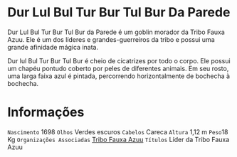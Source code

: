 <!-- TITLE: Dur Lul Bul Tur Bur Tul Bur Da Parede -->
<!-- SUBTITLE: Visão geral sobre Dur Lul Bul Tur Bur Tul Bur Da Parede -->

# Dur Lul Bul Tur Bur Tul Bur Da Parede
Dur Lul Bul Tur Bur Tul Bur da Parede é um goblin morador da Tribo Fauxa Azuu. Ele é um dos líderes e grandes-guerreiros da tribo e possui uma grande afinidade mágica inata.

Dur lul Bul Tur Bur Tul Bur é cheio de cicatrizes por todo o corpo. Ele possui um chapéu pontudo coberto por peles de diferentes animais. Em seu rosto, uma larga faixa azul é pintada, percorrendo horizontalmente de bochecha à bochecha.

# Informações
`Nascimento` 1698
`Olhos` Verdes escuros
`Cabelos` Careca
`Altura` 1,12 m
`Peso`18 Kg
`Organizações Associadas` [Tribo Fauxa Azuu](http://localhost/faccoes/faccoes-independentes/tribo-fauxa-azuu#tribo-fauxa-azuu)
`Títulos` Líder da Tribo Fauxa Azuu

